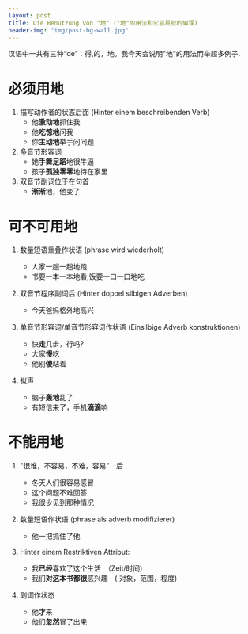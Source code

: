 ```yaml
---
layout: post
title: Die Benutzung von "地" ("地"的用法和它容易犯的偏误)
header-img: "img/post-bg-wall.jpg"
---
```


汉语中一共有三种“de”：得,的，地。我今天会说明"地"的用法而举超多例子.

# 必须用地

1. 描写动作者的状态后面 (Hinter einem beschreibenden Verb)
	* 他**激动地**抓住我
	* 他**吃惊地**问我
	* 你**主动地**举手问问题
2. 多音节形容词
	* 她**手舞足蹈**地很牛逼
	* 孩子**孤独零零**地待在家里
3. 双音节副词位于在句首
	* **渐渐**地，他变了


# 可不可用地

1. 数量短语重叠作状语 (phrase wird wiederholt)
    * 人家一趟一趟地跑
    * 书要一本一本地看,饭要一口一口地吃

2. 双音节程序副词后 (Hinter doppel silbigen Adverben)
	* 今天爸妈格外地高兴 

3. 单音节形容词/单音节形容词作状语 (Einsilbige Adverb konstruktionen)
	* 快**走**几步，行吗?
	* 大家**慢**吃
	* 他别**傻**站着
4. 拟声
	* 脑子**轰地**乱了
	* 有短信来了，手机**滴滴**响

# 不能用地

1. "很难，不容易，不难，容易"　后
    * 冬天人们很容易感冒
    * 这个问题不难回答
    * 我很少见到那种情况
2. 数量短语作状语 (phrase als adverb modifizierer)
    * 他一把抓住了他

3. Hinter einem Restriktiven Attribut:
    * 我**已经**喜欢了这个生活　（Zeit/时间)
    * 我们**对这本书都很**感兴趣　( 对象，范围，程度)
4. 副词作状态
	* 他**才**来
	* 他们**忽然**冒了出来

